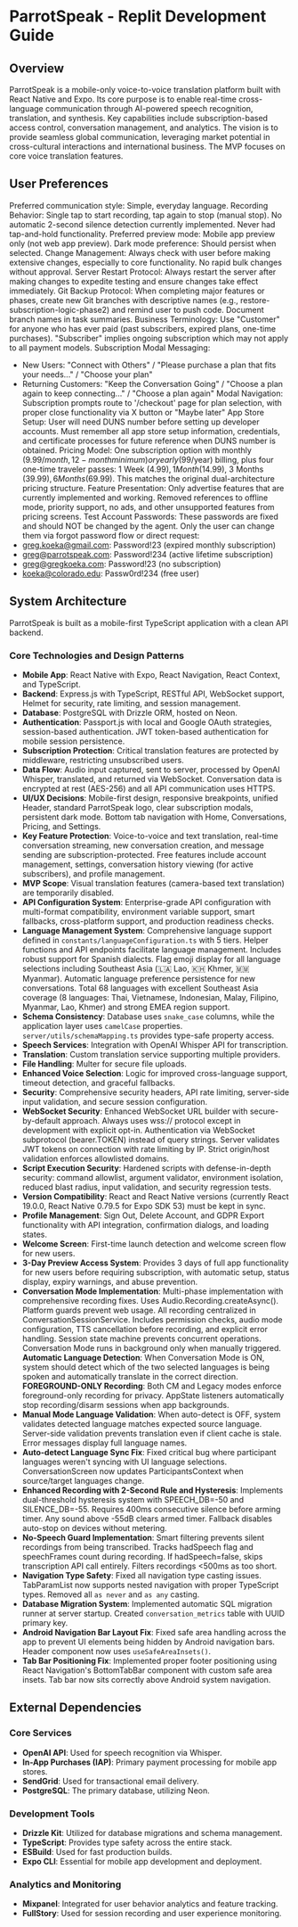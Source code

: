 # ParrotSpeak - Replit Development Guide

## Overview
ParrotSpeak is a mobile-only voice-to-voice translation platform built with React Native and Expo. Its core purpose is to enable real-time cross-language communication through AI-powered speech recognition, translation, and synthesis. Key capabilities include subscription-based access control, conversation management, and analytics. The vision is to provide seamless global communication, leveraging market potential in cross-cultural interactions and international business. The MVP focuses on core voice translation features.

## User Preferences
Preferred communication style: Simple, everyday language.
Recording Behavior: Single tap to start recording, tap again to stop (manual stop). No automatic 2-second silence detection currently implemented. Never had tap-and-hold functionality.
Preferred preview mode: Mobile app preview only (not web app preview).
Dark mode preference: Should persist when selected.
Change Management: Always check with user before making extensive changes, especially to core functionality. No rapid bulk changes without approval.
Server Restart Protocol: Always restart the server after making changes to expedite testing and ensure changes take effect immediately.
Git Backup Protocol: When completing major features or phases, create new Git branches with descriptive names (e.g., restore-subscription-logic-phase2) and remind user to push code. Document branch names in task summaries.
Business Terminology: Use "Customer" for anyone who has ever paid (past subscribers, expired plans, one-time purchases). "Subscriber" implies ongoing subscription which may not apply to all payment models.
Subscription Modal Messaging:
- New Users: "Connect with Others" / "Please purchase a plan that fits your needs..." / "Choose your plan"
- Returning Customers: "Keep the Conversation Going" / "Choose a plan again to keep connecting..." / "Choose a plan again"
Modal Navigation: Subscription prompts route to '/checkout' page for plan selection, with proper close functionality via X button or "Maybe later"
App Store Setup: User will need DUNS number before setting up developer accounts. Must remember all app store setup information, credentials, and certificate processes for future reference when DUNS number is obtained.
Pricing Model: One subscription option with monthly ($9.99/month, 12-month minimum) or yearly ($99/year) billing, plus four one-time traveler passes: 1 Week ($4.99), 1 Month ($14.99), 3 Months ($39.99), 6 Months ($69.99). This matches the original dual-architecture pricing structure.
Feature Presentation: Only advertise features that are currently implemented and working. Removed references to offline mode, priority support, no ads, and other unsupported features from pricing screens.
Test Account Passwords: These passwords are fixed and should NOT be changed by the agent. Only the user can change them via forgot password flow or direct request:
- greg.koeka@gmail.com: Password!23 (expired monthly subscription)
- greg@parrotspeak.com: Password!234 (active lifetime subscription)
- greg@gregkoeka.com: Password!23 (no subscription)
- koeka@colorado.edu: Passw0rd!234 (free user)

## System Architecture
ParrotSpeak is built as a mobile-first TypeScript application with a clean API backend.

### Core Technologies and Design Patterns
- **Mobile App**: React Native with Expo, React Navigation, React Context, and TypeScript.
- **Backend**: Express.js with TypeScript, RESTful API, WebSocket support, Helmet for security, rate limiting, and session management.
- **Database**: PostgreSQL with Drizzle ORM, hosted on Neon.
- **Authentication**: Passport.js with local and Google OAuth strategies, session-based authentication. JWT token-based authentication for mobile session persistence.
- **Subscription Protection**: Critical translation features are protected by middleware, restricting unsubscribed users.
- **Data Flow**: Audio input captured, sent to server, processed by OpenAI Whisper, translated, and returned via WebSocket. Conversation data is encrypted at rest (AES-256) and all API communication uses HTTPS.
- **UI/UX Decisions**: Mobile-first design, responsive breakpoints, unified Header, standard ParrotSpeak logo, clear subscription modals, persistent dark mode. Bottom tab navigation with Home, Conversations, Pricing, and Settings.
- **Key Feature Protection**: Voice-to-voice and text translation, real-time conversation streaming, new conversation creation, and message sending are subscription-protected. Free features include account management, settings, conversation history viewing (for active subscribers), and profile management.
- **MVP Scope**: Visual translation features (camera-based text translation) are temporarily disabled.
- **API Configuration System**: Enterprise-grade API configuration with multi-format compatibility, environment variable support, smart fallbacks, cross-platform support, and production readiness checks.
- **Language Management System**: Comprehensive language support defined in `constants/languageConfiguration.ts` with 5 tiers. Helper functions and API endpoints facilitate language management. Includes robust support for Spanish dialects. Flag emoji display for all language selections including Southeast Asia (🇱🇦 Lao, 🇰🇭 Khmer, 🇲🇲 Myanmar). Automatic language preference persistence for new conversations. Total 68 languages with excellent Southeast Asia coverage (8 languages: Thai, Vietnamese, Indonesian, Malay, Filipino, Myanmar, Lao, Khmer) and strong EMEA region support.
- **Schema Consistency**: Database uses `snake_case` columns, while the application layer uses `camelCase` properties. `server/utils/schemaMapping.ts` provides type-safe property access.
- **Speech Services**: Integration with OpenAI Whisper API for transcription.
- **Translation**: Custom translation service supporting multiple providers.
- **File Handling**: Multer for secure file uploads.
- **Enhanced Voice Selection**: Logic for improved cross-language support, timeout detection, and graceful fallbacks.
- **Security**: Comprehensive security headers, API rate limiting, server-side input validation, and secure session configuration.
- **WebSocket Security**: Enhanced WebSocket URL builder with secure-by-default approach. Always uses wss:// protocol except in development with explicit opt-in. Authentication via WebSocket subprotocol (bearer.TOKEN) instead of query strings. Server validates JWT tokens on connection with rate limiting by IP. Strict origin/host validation enforces allowlisted domains.
- **Script Execution Security**: Hardened scripts with defense-in-depth security: command allowlist, argument validator, environment isolation, reduced blast radius, input validation, and security regression tests.
- **Version Compatibility**: React and React Native versions (currently React 19.0.0, React Native 0.79.5 for Expo SDK 53) must be kept in sync.
- **Profile Management**: Sign Out, Delete Account, and GDPR Export functionality with API integration, confirmation dialogs, and loading states.
- **Welcome Screen**: First-time launch detection and welcome screen flow for new users.
- **3-Day Preview Access System**: Provides 3 days of full app functionality for new users before requiring subscription, with automatic setup, status display, expiry warnings, and abuse prevention.
- **Conversation Mode Implementation**: Multi-phase implementation with comprehensive recording fixes. Uses Audio.Recording.createAsync(). Platform guards prevent web usage. All recording centralized in ConversationSessionService. Includes permission checks, audio mode configuration, TTS cancellation before recording, and explicit error handling. Session state machine prevents concurrent operations. Conversation Mode runs in background only when manually triggered. **Automatic Language Detection**: When Conversation Mode is ON, system should detect which of the two selected languages is being spoken and automatically translate in the correct direction. **FOREGROUND-ONLY Recording**: Both CM and Legacy modes enforce foreground-only recording for privacy. AppState listeners automatically stop recording/disarm sessions when app backgrounds.
- **Manual Mode Language Validation**: When auto-detect is OFF, system validates detected language matches expected source language. Server-side validation prevents translation even if client cache is stale. Error messages display full language names.
- **Auto-detect Language Sync Fix**: Fixed critical bug where participant languages weren't syncing with UI language selections. ConversationScreen now updates ParticipantsContext when source/target languages change.
- **Enhanced Recording with 2-Second Rule and Hysteresis**: Implements dual-threshold hysteresis system with SPEECH_DB=-50 and SILENCE_DB=-55. Requires 400ms consecutive silence before arming timer. Any sound above -55dB clears armed timer. Fallback disables auto-stop on devices without metering.
- **No-Speech Guard Implementation**: Smart filtering prevents silent recordings from being transcribed. Tracks hadSpeech flag and speechFrames count during recording. If hadSpeech=false, skips transcription API call entirely. Filters recordings <500ms as too short.
- **Navigation Type Safety**: Fixed all navigation type casting issues. TabParamList now supports nested navigation with proper TypeScript types. Removed all `as never` and `as any` casting.
- **Database Migration System**: Implemented automatic SQL migration runner at server startup. Created `conversation_metrics` table with UUID primary key.
- **Android Navigation Bar Layout Fix**: Fixed safe area handling across the app to prevent UI elements being hidden by Android navigation bars. Header component now uses `useSafeAreaInsets()`.
- **Tab Bar Positioning Fix**: Implemented proper footer positioning using React Navigation's BottomTabBar component with custom safe area insets. Tab bar now sits correctly above Android system navigation.

## External Dependencies

### Core Services
- **OpenAI API**: Used for speech recognition via Whisper.
- **In-App Purchases (IAP)**: Primary payment processing for mobile app stores.
- **SendGrid**: Used for transactional email delivery.
- **PostgreSQL**: The primary database, utilizing Neon.

### Development Tools
- **Drizzle Kit**: Utilized for database migrations and schema management.
- **TypeScript**: Provides type safety across the entire stack.
- **ESBuild**: Used for fast production builds.
- **Expo CLI**: Essential for mobile app development and deployment.

### Analytics and Monitoring
- **Mixpanel**: Integrated for user behavior analytics and feature tracking.
- **FullStory**: Used for session recording and user experience monitoring.